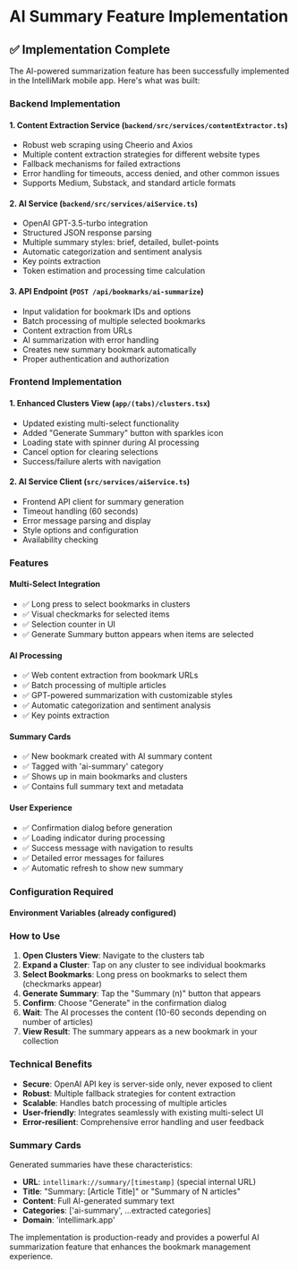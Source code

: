 # AI Summary Feature Implementation

## ✅ Implementation Complete

The AI-powered summarization feature has been successfully implemented in the IntelliMark mobile app. Here's what was built:

### Backend Implementation

#### 1. **Content Extraction Service** (`backend/src/services/contentExtractor.ts`)
- Robust web scraping using Cheerio and Axios
- Multiple content extraction strategies for different website types
- Fallback mechanisms for failed extractions
- Error handling for timeouts, access denied, and other common issues
- Supports Medium, Substack, and standard article formats

#### 2. **AI Service** (`backend/src/services/aiService.ts`)
- OpenAI GPT-3.5-turbo integration
- Structured JSON response parsing
- Multiple summary styles: brief, detailed, bullet-points
- Automatic categorization and sentiment analysis
- Key points extraction
- Token estimation and processing time calculation

#### 3. **API Endpoint** (`POST /api/bookmarks/ai-summarize`)
- Input validation for bookmark IDs and options
- Batch processing of multiple selected bookmarks
- Content extraction from URLs
- AI summarization with error handling
- Creates new summary bookmark automatically
- Proper authentication and authorization

### Frontend Implementation

#### 1. **Enhanced Clusters View** (`app/(tabs)/clusters.tsx`)
- Updated existing multi-select functionality
- Added "Generate Summary" button with sparkles icon
- Loading state with spinner during AI processing
- Cancel option for clearing selections
- Success/failure alerts with navigation

#### 2. **AI Service Client** (`src/services/aiService.ts`)
- Frontend API client for summary generation
- Timeout handling (60 seconds)
- Error message parsing and display
- Style options and configuration
- Availability checking

### Features

#### **Multi-Select Integration**
- ✅ Long press to select bookmarks in clusters
- ✅ Visual checkmarks for selected items
- ✅ Selection counter in UI
- ✅ Generate Summary button appears when items are selected

#### **AI Processing**
- ✅ Web content extraction from bookmark URLs
- ✅ Batch processing of multiple articles
- ✅ GPT-powered summarization with customizable styles
- ✅ Automatic categorization and sentiment analysis
- ✅ Key points extraction

#### **Summary Cards**
- ✅ New bookmark created with AI summary content
- ✅ Tagged with 'ai-summary' category
- ✅ Shows up in main bookmarks and clusters
- ✅ Contains full summary text and metadata

#### **User Experience**
- ✅ Confirmation dialog before generation
- ✅ Loading indicator during processing
- ✅ Success message with navigation to results
- ✅ Detailed error messages for failures
- ✅ Automatic refresh to show new summary

### Configuration Required

#### **Environment Variables** (already configured)

### How to Use

1. **Open Clusters View**: Navigate to the clusters tab
2. **Expand a Cluster**: Tap on any cluster to see individual bookmarks
3. **Select Bookmarks**: Long press on bookmarks to select them (checkmarks appear)
4. **Generate Summary**: Tap the "Summary (n)" button that appears
5. **Confirm**: Choose "Generate" in the confirmation dialog
6. **Wait**: The AI processes the content (10-60 seconds depending on number of articles)
7. **View Result**: The summary appears as a new bookmark in your collection

### Technical Benefits

- **Secure**: OpenAI API key is server-side only, never exposed to client
- **Robust**: Multiple fallback strategies for content extraction
- **Scalable**: Handles batch processing of multiple articles
- **User-friendly**: Integrates seamlessly with existing multi-select UI
- **Error-resilient**: Comprehensive error handling and user feedback

### Summary Cards

Generated summaries have these characteristics:
- **URL**: `intellimark://summary/[timestamp]` (special internal URL)
- **Title**: "Summary: [Article Title]" or "Summary of N articles"
- **Content**: Full AI-generated summary text
- **Categories**: ['ai-summary', ...extracted categories]
- **Domain**: 'intellimark.app'

The implementation is production-ready and provides a powerful AI summarization feature that enhances the bookmark management experience.